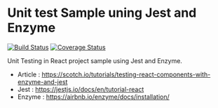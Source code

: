# Unit test Sample uning Jest and Enzyme
[![Build Status](https://travis-ci.org/idindrakusuma/react-unit-test-with-jest-and-enzyme.svg?branch=master)](https://travis-ci.org/idindrakusuma/react-unit-test-with-jest-and-enzyme)
[![Coverage Status](https://coveralls.io/repos/github/idindrakusuma/react-unit-test-with-jest-and-enzyme/badge.svg?branch=master)](https://coveralls.io/github/idindrakusuma/react-unit-test-with-jest-and-enzyme?branch=master)

Unit Testing in React project sample using Jest and Enzyme.

- Article : https://scotch.io/tutorials/testing-react-components-with-enzyme-and-jest
- Jest : https://jestjs.io/docs/en/tutorial-react
- Enzyme : https://airbnb.io/enzyme/docs/installation/
